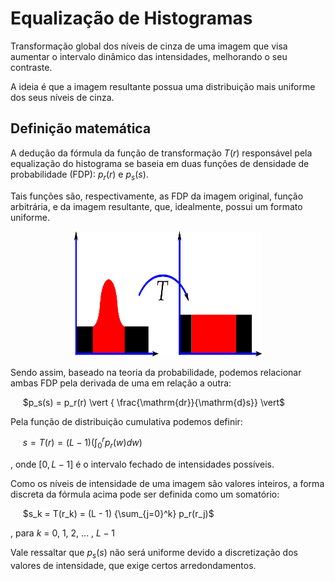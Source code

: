 # Equalização de Histogramas

Transformação global dos níveis de cinza de uma imagem que visa aumentar o intervalo dinâmico das intensidades, melhorando o seu contraste.

A ideia é que a imagem resultante possua uma distribuição mais uniforme dos seus níveis de cinza.

## Definição matemática

A dedução da fórmula da função de transformação $T(r)$ responsável pela equalização do histograma se baseia em duas funções de densidade de probabilidade (FDP): $p_r(r)$ e $p_s(s)$. 

Tais funções são, respectivamente, as FDP da imagem original, função arbitrária, e da imagem resultante, que, idealmente, possui um formato uniforme. 

<p align="center">
    <img src="./readmeImg/equalizacao.jpg" width="300px" height="200px">
</p>

Sendo assim, baseado na teoria da probabilidade, podemos relacionar ambas FDP pela derivada de uma em relação a outra:

&nbsp;&nbsp;&nbsp;&nbsp; $p_s(s) = p_r(r) \vert { \frac{\mathrm{dr}}{\mathrm{d}s}} \vert$

Pela função de distribuição cumulativa podemos definir:

&nbsp;&nbsp;&nbsp;&nbsp; $s = T(r) = (L - 1) \left(\int_{0}^{r} p_r(w) dw \right)$

, onde $[0, L - 1]$ é o intervalo fechado de intensidades possíveis.

Como os níveis de intensidade de uma imagem são valores inteiros, a forma discreta da fórmula acima pode ser definida como um somatório:

&nbsp;&nbsp;&nbsp;&nbsp; $s_k = T(r_k) = (L - 1) {\sum_{j=0}^k} p_r(r_j)$

, para $k$ = 0, 1, 2, ... , $L - 1$

Vale ressaltar que $p_s(s)$ não será uniforme devido a discretização dos valores de intensidade, que exige certos arredondamentos.